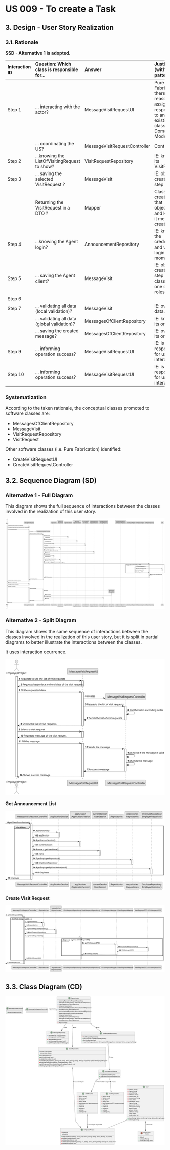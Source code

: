 # US 009 - To create a Task

## 3. Design - User Story Realization

### 3.1. Rationale

**SSD - Alternative 1 is adopted.**

| Interaction ID | Question: Which class is responsible for...    | Answer                        | Justification (with patterns)                                                                                 |
|:---------------|:-----------------------------------------------|:------------------------------|:--------------------------------------------------------------------------------------------------------------|
| Step 1  		     | 	... interacting with the actor?               | MessageVisitRequestUI         | Pure Fabrication: there is no reason to assign this responsibility to any existing class in the Domain Model. |
| 			  		        | 	... coordinating the US?                      | MessageVisitRequestController | Controller                                                                                                    |
| Step 2  		     | 	...knowing the ListOfVisitingRequest to show? | VisitRequestRepository        | IE: knows all its VisitRequest                                                                                |
| Step 3  		     | 	... saving the selected VisitRequest ?        | MessageVisit                  | IE: object created in step 1                                                                                  |
| 			  		        | 	Returning the VisitRequest in a DTO ?         | Mapper                        | Class created with that objective and know all it methods of creation                                         |
| Step 4  		     | 	...knowing the Agent login?                   | AnnouncementRepository        | IE: knows all the credentials and who is login in the moment                                                  |
| Step 5  		     | 	... saving the Agent client?                  | MessageVisit                  | IE: object created in step 1 is classified in one or more roles.                                              |
| Step 6  		     | 							                                        |                               |                                                                                                               |              
| Step 7  		     | 	... validating all data (local validation)?   | MessageVisit                  | IE: owns its data.                                                                                            | 
| 			  		        | 	... validating all data (global validation)?  | MessagesOfClientRepository    | IE: knows all its orders.                                                                                     | 
| 			  		        | 	... saving the created message?               | MessagesOfClientRepository    | IE: owns all its orders.                                                                                      | 
| Step 9  		     | 	... informing operation success?              | MessageVisitRequestUI         | IE: is responsible for user interactions.                                                                     |
| Step 10  		    | 	... informing operation success?              | MessageVisitRequestUI         | IE: is responsible for user interactions.                                                                     | 

### Systematization ##

According to the taken rationale, the conceptual classes promoted to software classes are:

* MessagesOfClientRepository
* MessageVisit
* VisitRequestRepository
* VisitRequest

Other software classes (i.e. Pure Fabrication) identified:

* CreateVisitRequestUI
* CreateVisitRequestController

## 3.2. Sequence Diagram (SD)

### Alternative 1 - Full Diagram

This diagram shows the full sequence of interactions between the classes involved in the realization of this user story.

![Sequence Diagram - Full](svg/us016-sequence-diagram-full.svg)

### Alternative 2 - Split Diagram

This diagram shows the same sequence of interactions between the classes involved in the realization of this user story,
but it is split in partial diagrams to better illustrate the interactions between the classes.

It uses interaction ocurrence.

![Sequence Diagram - split](svg/us016-sequence-diagram-split.svg)

**Get Announcement List**

![Sequence Diagram - Partial - Get Clients List](svg/us016-sequence-diagram-partial-get-Employee.svg)

**Create Visit Request**

![Sequence Diagram - Partial - Create Announcement](svg/us016-sequence-diagram-partial-get-Boking-Request-list.svg)

## 3.3. Class Diagram (CD)

![Class Diagram](svg/us016-class-diagram.svg)